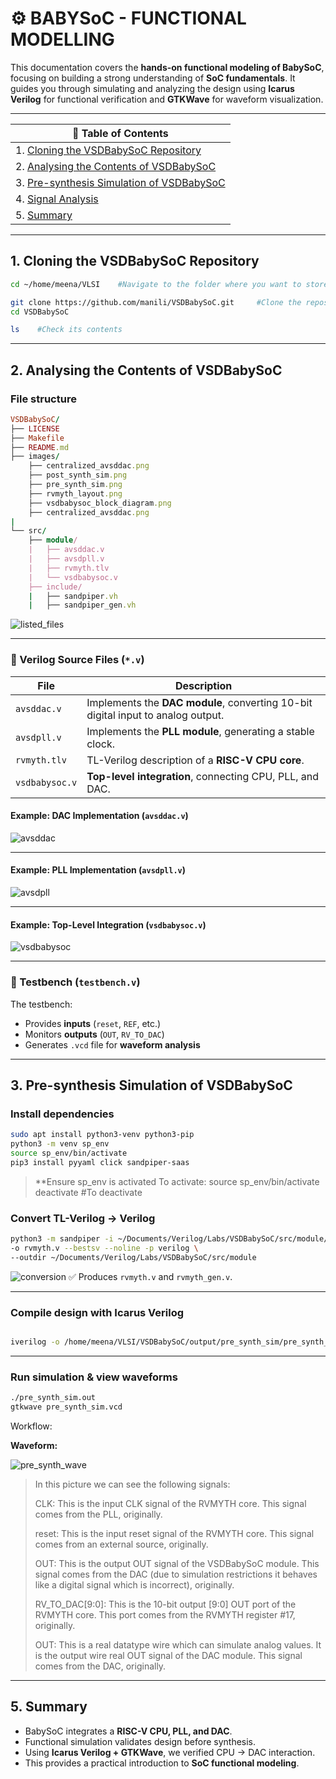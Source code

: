 # ⚙️ BABYSoC - FUNCTIONAL MODELLING

This documentation covers the **hands-on functional modeling of BabySoC**, focusing on building a strong understanding of **SoC fundamentals**. It guides you through simulating and analyzing the design using **Icarus Verilog** for functional verification and **GTKWave** for waveform visualization.

---

|📑 Table of Contents|
|-------------|
|1. [Cloning the VSDBabySoC Repository](#1-cloning-the-vsdbabysoc-repository)|
|2. [Analysing the Contents of VSDBabySoC](#2-analysing-the-contents-of-vsdbabysoc)|
|3. [Pre-synthesis Simulation of VSDBabySoC](#3-pre-synthesis-simulation-of-vsdbabysoc)|
|4. [Signal Analysis](#4-signal-analysis)|
|5. [Summary](#5-summary)|

---

## 1. Cloning the VSDBabySoC Repository

```bash
cd ~/home/meena/VLSI    #Navigate to the folder where you want to store your project
```

```bash
git clone https://github.com/manili/VSDBabySoC.git     #Clone the repository
cd VSDBabySoC
```

```bash
ls    #Check its contents
```

---

## 2. Analysing the Contents of VSDBabySoC

### File structure

```ruby
VSDBabySoC/
├── LICENSE
├── Makefile
├── README.md
├── images/
    ├── centralized_avsddac.png
    ├── post_synth_sim.png
    ├── pre_synth_sim.png
    ├── rvmyth_layout.png
    ├── vsdbabysoc_block_diagram.png
    ├── centralized_avsddac.png  
|
└── src/
    ├── module/
    |   ├── avsddac.v
    |   ├── avsdpll.v
    |   ├── rvmyth.tlv
    |   └── vsdbabysoc.v
    ├── include/
    |   ├── sandpiper.vh
    |   ├── sandpiper_gen.vh
```

![listed_files](./Images/listed_files.png)

---

### 📂 Verilog Source Files (`*.v`)

| File           | Description                                                                      |
| -------------- | -------------------------------------------------------------------------------- |
| `avsddac.v`    | Implements the **DAC module**, converting 10-bit digital input to analog output. |
| `avsdpll.v`    | Implements the **PLL module**, generating a stable clock.                        |
| `rvmyth.tlv`   | TL-Verilog description of a **RISC-V CPU core**.                                 |
| `vsdbabysoc.v` | **Top-level integration**, connecting CPU, PLL, and DAC.                         |

#### Example: DAC Implementation (`avsddac.v`)

![avsddac](./Images/avsddac.png)

---

#### Example: PLL Implementation (`avsdpll.v`)

![avsdpll](./Images/avsdpll.png)

---

#### Example: Top-Level Integration (`vsdbabysoc.v`)

![vsdbabysoc](./Images/vsdbabysoc.png)

---

### 📂 Testbench (`testbench.v`)

The testbench:

* Provides **inputs** (`reset`, `REF`, etc.)
* Monitors **outputs** (`OUT`, `RV_TO_DAC`)
* Generates `.vcd` file for **waveform analysis**

---

## 3. Pre-synthesis Simulation of VSDBabySoC

### Install dependencies

```bash
sudo apt install python3-venv python3-pip
python3 -m venv sp_env
source sp_env/bin/activate
pip3 install pyyaml click sandpiper-saas
```
>**Ensure sp_env is activated
>To activate:
>source sp_env/bin/activate
>deactivate #To deactivate
### Convert TL-Verilog → Verilog

```bash
python3 -m sandpiper -i ~/Documents/Verilog/Labs/VSDBabySoC/src/module/rvmyth.tlv \
-o rvmyth.v --bestsv --noline -p verilog \
--outdir ~/Documents/Verilog/Labs/VSDBabySoC/src/module
```
![conversion](./Images/conversion.png)
✅ Produces `rvmyth.v` and `rvmyth_gen.v`.


---

### Compile design with Icarus Verilog

```bash

iverilog -o /home/meena/VLSI/VSDBabySoC/output/pre_synth_sim/pre_synth_sim.out -DPRE_SYNTH_SIM -I /home/meena/VLSI/VSDBabySoC/src/include -I /home/meena/VLSI/VSDBabySoC/src/module /home/meena/VLSI/VSDBabySoC/src/module/testbench.v

```

---

### Run simulation & view waveforms

```bash
./pre_synth_sim.out
gtkwave pre_synth_sim.vcd
```

Workflow:


**Waveform:**

![pre_synth_wave](./Images/pre_synth_wave.png)

>In this picture we can see the following signals:
>
>CLK: This is the input CLK signal of the RVMYTH core. This signal comes from the PLL, originally.
>
>reset: This is the input reset signal of the RVMYTH core. This signal comes from an external source, originally.
>
>OUT: This is the output OUT signal of the VSDBabySoC module. This signal comes from the DAC (due to simulation restrictions it behaves like a digital signal which is incorrect), originally.
>
>RV_TO_DAC[9:0]: This is the 10-bit output [9:0] OUT port of the RVMYTH core. This port comes from the RVMYTH register #17, originally.
>
>OUT: This is a real datatype wire which can simulate analog values. It is the output wire real OUT signal of the DAC module. This signal comes from the DAC, originally.

---

## 5. Summary

* BabySoC integrates a **RISC-V CPU, PLL, and DAC**.
* Functional simulation validates design before synthesis.
* Using **Icarus Verilog + GTKWave**, we verified CPU → DAC interaction.
* This provides a practical introduction to **SoC functional modeling**.
